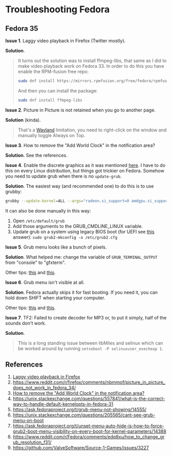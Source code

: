 # Troubleshooting Fedora

## Fedora 35

**Issue 1**. Laggy video playback in Firefox (Twitter mostly).

**Solution**.

> It turns out the solution was to  install ffmpeg-libs, that same as I did to make video playback work on  Fedora 33. In order to do this you have enable the RPM-fusion free repo:
>
> ```bash
> sudo dnf install https://mirrors.rpmfusion.org/free/fedora/rpmfusion-free-release-$(rpm -E %fedora).noarch.rpm
> ```
>
> And then you can install the package:
>
> ```bash
> sudo dnf install ffmpeg-libs
> ```

**Issue 2**. Picture in Picture is not retained when you go to another page.

**Solution** (kinda). 

> That's a [Wayland](https://docs.fedoraproject.org/en-US/fedora/rawhide/system-administrators-guide/Wayland/) limitation, you need to right-click on the window and manually toggle Always on Top.

**Issue 3**. How to remove the "Add World Clock" in the notification area?

**Solution**. See the references.

**Issue 4**. Enable the discrete graphics as it was mentioned [here](https://github.com/ValveSoftware/Proton/wiki/For-AMD-users-having-issues-with-non-OpenGL-games). I have to do this on every Linux distribution, but things got trickier on Fedora. Somehow you need to update grub when there is no `update-grub`.

**Solution**. The easiest way (and recommended one) to do this is to use grubby:

```bash
grubby --update-kernel=ALL --args="radeon.si_support=0 amdgpu.si_support=1"
```

It can also be done manually in this way:

1. Open `/etc/default/grub`
2. Add those arguments to the GRUB_CMDLINE_LINUX variable.
3. Update grub on a system using legacy BIOS boot (for UEFI see [this](https://ask.fedoraproject.org/t/grub-menu-not-showing/14555/6) answer): 
   `sudo grub2-mkconfig -o /etc/grub2.cfg`

**Issue 5**. Grub menu looks like a bunch of pixels.

**Solution**. What helped me: change the variable of `GRUB_TERMINAL_OUTPUT` from "console" to "gfxterm".

Other tips: [this](https://unix.stackexchange.com/questions/205565/cant-see-grub-menu-on-boot) and [this](https://www.reddit.com/r/Fedora/comments/edq8xu/how_to_change_grub_resolution_f31/).

**Issue 6**. Grub menu isn't visible at all.

**Solution**. Fedora actually skips it for fast booting. If you need it, you can hold down SHIFT when starting your computer.

Other tips: [this](https://ask.fedoraproject.org/t/grub-menu-not-showing/14555/5) and [this](https://ask.fedoraproject.org/t/unset-menu-auto-hide-is-how-to-force-grub2-boot-menu-visibility-on-every-boot-for-kernel-parameters/14388).

**Issue 7**. TF2: Failed to create decoder for MP3 or, to put it simply, half of the sounds don't work.

**Solution**. 

> This is a long standing issue between libMiles and selinux which can be worked around by running `setsebool -P selinuxuser_execheap 1`.

## References

1. [Laggy video playback in Firefox](https://ask.fedoraproject.org/t/fedora-34-laggy-video-playback-in-firefox/13130)
2. https://www.reddit.com/r/firefox/comments/nbmmof/picture_in_picture_does_not_work_in_fedora_34/
3. [How to remove the "Add World Clock" in the notification area?](https://askubuntu.com/questions/1341350/how-to-remove-the-add-world-clock-in-the-notification-area)
4. https://unix.stackexchange.com/questions/557841/what-is-the-correct-way-to-handle-default-kernelopts-in-fedora-31
5. https://ask.fedoraproject.org/t/grub-menu-not-showing/14555/
6. https://unix.stackexchange.com/questions/205565/cant-see-grub-menu-on-boot
7. https://ask.fedoraproject.org/t/unset-menu-auto-hide-is-how-to-force-grub2-boot-menu-visibility-on-every-boot-for-kernel-parameters/14388
8. https://www.reddit.com/r/Fedora/comments/edq8xu/how_to_change_grub_resolution_f31/
9. https://github.com/ValveSoftware/Source-1-Games/issues/3227